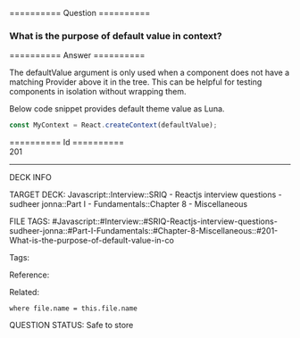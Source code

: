 ========== Question ==========  

### What is the purpose of default value in context?  

========== Answer ==========  

The defaultValue argument is only used when a component does not have a matching
Provider above it in the tree. This can be helpful for testing components in
isolation without wrapping them.

Below code snippet provides default theme value as Luna.

```javascript
const MyContext = React.createContext(defaultValue);
```

========== Id ==========  
201

---

DECK INFO

TARGET DECK: Javascript::Interview::SRIQ - Reactjs interview questions - sudheer jonna::Part I - Fundamentals::Chapter 8 - Miscellaneous

FILE TAGS: #Javascript::#Interview::#SRIQ-Reactjs-interview-questions-sudheer-jonna::#Part-I-Fundamentals::#Chapter-8-Miscellaneous::#201-What-is-the-purpose-of-default-value-in-co

Tags:

Reference:

Related:

```dataview
where file.name = this.file.name
```
QUESTION STATUS: Safe to store
